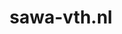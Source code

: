 ---
layout: post
title:  "sawa-vth.nl"
internal_url:  "/dutchgov/sawa-vth.nl.html"
subdomains_count: 12
all_subdomains_count: 25
urls_count: 12
ssl_rank: 0
http_rank: 38.083333333333
url_link: /data/sawa-vth.nl/urls.txt
all_subdomains_link: /data/sawa-vth.nl/all_subdomains.txt
subdomains_link: /data/sawa-vth.nl/subdomains.txt
categories: dutchgov
---